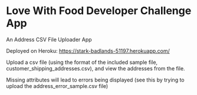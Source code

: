 # Love With Food Developer Challenge App

An Address CSV File Uploader App

Deployed on Heroku:
https://stark-badlands-51197.herokuapp.com/

Upload a csv file (using the format of the included sample file, customer_shipping_addresses.csv), and view the addresses from the file.

Missing attributes will lead to errors being displayed (see this by trying to upload the address_error_sample.csv file)
